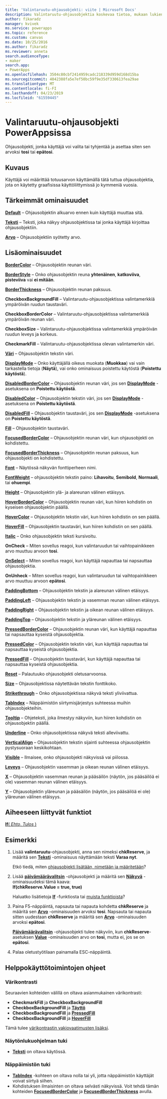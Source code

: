 ```yaml
---
title: 'Valintaruutu-ohjausobjekti: viite | Microsoft Docs'
description: Valintaruutu-ohjausobjektia koskevaa tietoa, mukaan lukien ominaisuudet ja esimerkkejä
author: fikaradz
manager: kvivek
ms.service: powerapps
ms.topic: reference
ms.custom: canvas
ms.date: 10/25/2016
ms.author: fikaradz
ms.reviewer: anneta
search.audienceType:
- maker
search.app:
- PowerApps
ms.openlocfilehash: 3504c80cbf2414959cadc218339d959d168d15ba
ms.sourcegitcommit: 4042388fa5e7ef50bc59f9e35df330613fea29ae
ms.translationtype: MT
ms.contentlocale: fi-FI
ms.lasthandoff: 04/23/2019
ms.locfileid: "61559445"
---
```

# <a name="check-box-control-in-powerapps"></a>Valintaruutu-ohjausobjekti PowerAppsissa
Ohjausobjekti, jonka käyttäjä voi valita tai tyhjentää ja asettaa siten sen arvoksi **tosi** tai **epätosi**.

## <a name="description"></a>Kuvaus
Käyttäjä voi määrittää totuusarvon käyttämällä tätä tuttua ohjausobjektia, jota on käytetty graafisissa käyttöliittymissä jo kymmeniä vuosia.

## <a name="key-properties"></a>Tärkeimmät ominaisuudet
**[Default](properties-core.md)** – Ohjausobjektin alkuarvo ennen kuin käyttäjä muuttaa sitä.

**[Teksti](properties-core.md)**  – Teksti, joka näkyy ohjausobjektissa tai jonka käyttäjä kirjoittaa ohjausobjektiin.

**[Arvo](properties-core.md)** – Ohjausobjektiin syötetty arvo.

## <a name="additional-properties"></a>Lisäominaisuudet
**[BorderColor](properties-color-border.md)** – Ohjausobjektin reunan väri.

**[BorderStyle](properties-color-border.md)** – Onko ohjausobjektin reuna **yhtenäinen**, **katkoviiva**, **pisteviiva** vai **ei mitään**.

**[BorderThickness](properties-color-border.md)** – Ohjausobjektin reunan paksuus.

**CheckboxBackgroundFill** – Valintaruutu-ohjausobjektissa valintamerkkiä ympäröivän ruudun taustaväri.

**CheckboxBorderColor** – Valintaruutu-ohjausobjektissa valintamerkkiä ympäröivän reunan väri.

**CheckboxSize** – Valintaruutu-ohjausobjektissa valintamerkkiä ympäröivän ruudun leveys ja korkeus.

**CheckmarkFill** – Valintaruutu-ohjausobjektissa olevan valintamerkin väri.

**[Väri](properties-color-border.md)** – Ohjausobjektin tekstin väri.

**[DisplayMode](properties-core.md)** – Onko käyttäjällä oikeus muokata (**Muokkaa**) vai vain tarkastella tietoja (**Näytä**), vai onko ominaisuus poistettu käytöstä (**Poistettu käytöstä**).

**[DisabledBorderColor](properties-color-border.md)** – Ohjausobjektin reunan väri, jos sen **[DisplayMode](properties-core.md)** -asetuksena on **Poistettu käytöstä**.

**[DisabledColor](properties-color-border.md)** – Ohjausobjektin tekstin väri, jos sen **[DisplayMode](properties-core.md)** -asetuksena on **Poistettu käytöstä**.

**[DisabledFill](properties-color-border.md)** – Ohjausobjektin taustaväri, jos sen **[DisplayMode](properties-core.md)** -asetuksena on **Poistettu käytöstä**.

**[Fill](properties-color-border.md)** – Ohjausobjektin taustaväri.

**[FocusedBorderColor](properties-color-border.md)**  – Ohjausobjektin reunan väri, kun ohjausobjekti on kohdistettu.

**[FocusedBorderThickness](properties-color-border.md)** – Ohjausobjektin reunan paksuus, kun ohjausobjekti on kohdistettu.

**[Font](properties-text.md)** – Näytössä näkyvän fonttiperheen nimi.

**[FontWeight](properties-text.md)**  – ohjausobjektin tekstin paino: **Lihavoitu**, **Semibold**, **Normaali**, tai **ohuempi**.

**[Height](properties-size-location.md)** – Ohjausobjektin ylä- ja alareunan välinen etäisyys.

**[HoverBorderColor](properties-color-border.md)** – Ohjausobjektin reunan väri, kun hiiren kohdistin on kyseisen ohjausobjektin päällä.

**[HoverColor](properties-color-border.md)**  – Ohjausobjektin tekstin väri, kun hiiren kohdistin on sen päällä.

**[HoverFill](properties-color-border.md)**  – Ohjausobjektin taustaväri, kun hiiren kohdistin on sen päällä.

**[Italic](properties-text.md)** – Onko ohjausobjektin teksti kursivoitu.

**OnCheck** – Miten sovellus reagoi, kun valintaruudun tai vaihtopainikkeen arvo muuttuu arvoon **tosi**.

**[OnSelect](properties-core.md)** – Miten sovellus reagoi, kun käyttäjä napauttaa tai napsauttaa ohjausobjektia.

**OnUnheck** – Miten sovellus reagoi, kun valintaruudun tai vaihtopainikkeen arvo muuttuu arvoon **epätosi**.

**[PaddingBottom](properties-size-location.md)** – Ohjausobjektin tekstin ja alareunan välinen etäisyys.

**[PaddingLeft](properties-size-location.md)** – Ohjausobjektin tekstin ja vasemman reunan välinen etäisyys.

**[PaddingRight](properties-size-location.md)** – Ohjausobjektin tekstin ja oikean reunan välinen etäisyys.

**[PaddingTop](properties-size-location.md)** – Ohjausobjektin tekstin ja yläreunan välinen etäisyys.

**[PressedBorderColor](properties-color-border.md)** – Ohjausobjektin reunan väri, kun käyttäjä napauttaa tai napsauttaa kyseistä ohjausobjektia.

**[PressedColor](properties-color-border.md)** – Ohjausobjektin tekstin väri, kun käyttäjä napauttaa tai napsauttaa kyseistä ohjausobjektia.

**[PressedFill](properties-color-border.md)** – Ohjausobjektin taustaväri, kun käyttäjä napauttaa tai napsauttaa kyseistä ohjausobjektia.

**[Reset](properties-core.md)**  – Palautuuko ohjausobjekti oletusarvoonsa.

**[Size](properties-text.md)** – Ohjausobjektissa näytettävän tekstin fonttikoko.

**[Strikethrough](properties-text.md)**  – Onko ohjausobjektissa näkyvä teksti yliviivattua.

**[TabIndex](properties-accessibility.md)** – Näppäimistön siirtymisjärjestys suhteessa muihin ohjausobjekteihin.

**[Tooltip](properties-core.md)** – Ohjeteksti, joka ilmestyy näkyviin, kun hiiren kohdistin on ohjausobjektin päällä.

**[Underline](properties-text.md)**  – Onko ohjausobjektissa näkyvä teksti alleviivattu.

**[VerticalAlign](properties-text.md)** – Ohjausobjektin tekstin sijainti suhteessa ohjausobjektin pystysuoraan keskikohtaan.

**[Visible](properties-core.md)** – Ilmaisee, onko ohjausobjekti näkyvissä vai piilossa.

**[Leveys](properties-size-location.md)** – Ohjausobjektin vasemman ja oikean reunan välinen etäisyys.

**[X](properties-size-location.md)** – Ohjausobjektin vasemman reunan ja pääsäilön (näytön, jos pääsäilöä ei ole) vasemman reunan välinen etäisyys.

**[Y](properties-size-location.md)** – Ohjausobjektin yläreunan ja pääsäilön (näytön, jos pääsäilöä ei ole) yläreunan välinen etäisyys.

## <a name="related-functions"></a>Aiheeseen liittyvät funktiot
[**If**( *Ehto*, *Tulos* )](../functions/function-if.md)

## <a name="example"></a>Esimerkki
1. Lisää **valintaruutu**-ohjausobjekti, anna sen nimeksi **chkReserve**, ja määritä sen **[Teksti](properties-core.md)** -ominaisuus näyttämään teksti **Varaa nyt**.
   
    Etkö tiedä, miten [ohjausobjekti lisätään, nimetään ja määritetään](../add-configure-controls.md)?
2. Lisää **[päivämäärävalitsin](control-date-picker.md)** -ohjausobjekti ja määritä sen **[Näkyvä](properties-core.md)** -ominaisuudeksi tämä kaava:
   <br>**If(chkReserve.Value = true, true)**
   
    Haluatko lisätietoja **[If](../functions/function-if.md)** -funktiosta tai [muista funktioista](../formula-reference.md)?
3. Paina F5-näppäintä, napsauta tai napauta kohdetta **chkReserve** ja määritä sen **[Arvo](properties-core.md)** -ominaisuuden arvoksi **tosi**. Napsauta tai napauta sitten uudestaan **chkReserve**  ja määritä sen **[Arvo](properties-core.md)** -ominaisuuden arvoksi **epätosi**.
   
    **[Päivämäärävalitsin](control-date-picker.md)** -ohjausobjekti tulee näkyviin, kun **chkReserve**-asetuksen **[Value](properties-core.md)** -ominaisuuden arvo on **tosi**, mutta ei, jos se on **epätosi**.
4. Palaa oletustyötilaan painamalla ESC-näppäintä.


## <a name="accessibility-guidelines"></a>Helppokäyttötoimintojen ohjeet
### <a name="color-contrast"></a>Värikontrasti
Seuraavien kohteiden välillä on oltava asianmukainen värikontrasti:
* **CheckmarkFill** ja **CheckboxBackgroundFill**
* **CheckboxBackgroundFill** ja **[Täyttö](properties-color-border.md)**
* **CheckboxBackgroundFill** ja **[PressedFill](properties-color-border.md)**
* **CheckboxBackgroundFill** ja **[HoverFill](properties-color-border.md)**

Tämä tulee [värikontrastin vakiovaatimusten lisäksi](../accessible-apps-color.md).

### <a name="screen-reader-support"></a>Näytönlukuohjelman tuki
* **[Teksti](properties-core.md)** on oltava käytössä.

### <a name="keyboard-support"></a>Näppäimistön tuki
* **[TabIndex](properties-accessibility.md)** -kohteen on oltava nolla tai yli, jotta näppäimistön käyttäjät voivat siirtyä siihen.
* Kohdistuksen ilmaisinten on oltava selvästi näkyvissä. Voit tehdä tämän kohteiden **[FocusedBorderColor](properties-color-border.md)** ja **[FocusedBorderThickness](properties-color-border.md)** avulla.
 
